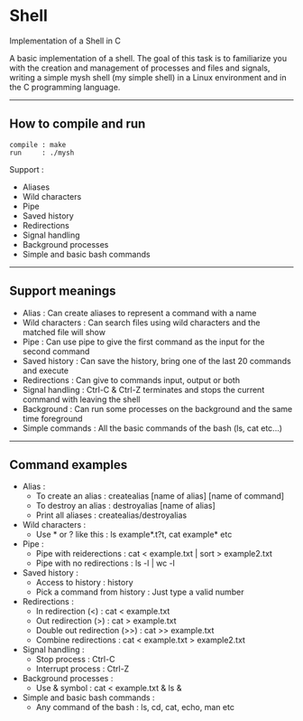 # Shell
Implementation of a Shell in C

A basic implementation of a shell. The goal of this task is to familiarize you with 
the creation and management of processes and files and signals, writing a simple mysh
shell (my simple shell) in a Linux environment and in the C programming language.

--------------------------------
How to compile and run
--------------------------------

    compile : make
    run     : ./mysh
    
Support : 
- Aliases
- Wild characters
- Pipe
- Saved history
- Redirections
- Signal handling
- Background processes
- Simple and basic bash commands
          
--------------------------------
Support meanings
--------------------------------

- Alias             : Can create aliases to represent a command with a name
- Wild characters   : Can search files using wild characters and the matched file will show
- Pipe              : Can use pipe to give the first command as the input for the second command 
- Saved history     : Can save the history, bring one of the last 20 commands and execute
- Redirections      : Can give to commands input, output or both  
- Signal handling   : Ctrl-C & Ctrl-Z terminates and stops the current command with leaving the shell
- Background        : Can run some processes on the background and the same time foreground
- Simple commands   : All the basic commands of the bash (ls, cat etc...)

--------------------------------
Command examples
--------------------------------

- Alias :          
    - To create an alias : createalias [name of alias] [name of command]
    - To destroy an alias : destroyalias [name of alias]
    - Print all aliases : createalias/destroyalias
- Wild characters :
    - Use * or ? like this : ls example*.t?t, cat example* etc
- Pipe :    
    - Pipe with reiderections : cat < example.txt | sort > example2.txt
    - Pipe with no redirections : ls -l | wc -l
- Saved history :
    - Access to history : history
    - Pick a command from history : Just type a valid number
- Redirections :
    - In redirection (<) : cat < example.txt
    - Out redirection (>) : cat > example.txt
    - Double out redirection (>>) : cat >> example.txt
    - Combine redirections : cat < example.txt > example2.txt
- Signal handling :
    - Stop process : Ctrl-C
    - Interrupt process : Ctrl-Z 
- Background processes :
    - Use & symbol : cat < example.txt & ls &
- Simple and basic bash commands :
    - Any command of the bash : ls, cd, cat, echo, man etc